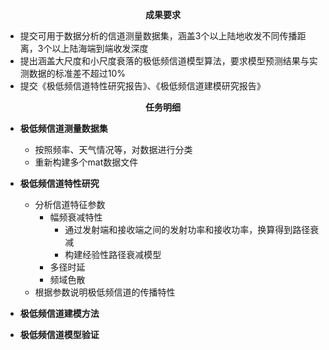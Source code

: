 <b><center>成果要求</center></b>
- 提交可用于数据分析的信道测量数据集，涵盖3个以上陆地收发不同传播距离，3个以上陆海端到端收发深度
- 提出涵盖大尺度和小尺度衰落的极低频信道模型算法，要求模型预测结果与实测数据的标准差不超过10%
- 提交《极低频信道特性研究报告》、《极低频信道建模研究报告》

<b><center>任务明细</center></b>
- <b>极低频信道测量数据集</b>
  - 按照频率、天气情况等，对数据进行分类
  - 重新构建多个mat数据文件

- <b>极低频信道特性研究</b>
  - 分析信道特征参数
    - 幅频衰减特性
      - 通过发射端和接收端之间的发射功率和接收功率，换算得到路径衰减
      - 构建经验性路径衰减模型
    - 多径时延
    - 频域色散
  - 根据参数说明极低频信道的传播特性

- <b>极低频信道建模方法</b>



- <b>极低频信道模型验证</b>